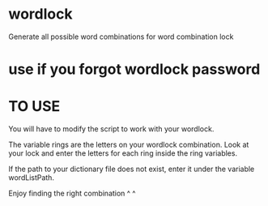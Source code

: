 # wordlock
Generate all possible word combinations for word combination lock

# use if you forgot wordlock password

# TO USE
You will have to modify the script to work with your wordlock.

The variable rings are the letters on your wordlock combination. Look at your lock and enter the letters for each ring inside the ring variables. 

If the path to your dictionary file does not exist, enter it under the variable wordListPath. 

Enjoy finding the right combination ^ ^
